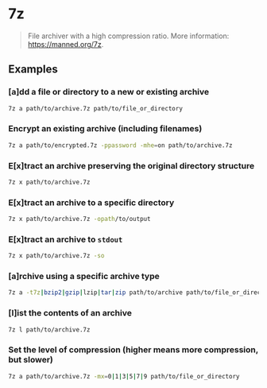 # 7z

> File archiver with a high compression ratio. More information: <https://manned.org/7z>.

## Examples

### [a]dd a file or directory to a new or existing archive

```bash
7z a path/to/archive.7z path/to/file_or_directory
```

### Encrypt an existing archive (including filenames)

```bash
7z a path/to/encrypted.7z -ppassword -mhe=on path/to/archive.7z
```

### E[x]tract an archive preserving the original directory structure

```bash
7z x path/to/archive.7z
```

### E[x]tract an archive to a specific directory

```bash
7z x path/to/archive.7z -opath/to/output
```

### E[x]tract an archive to `stdout`

```bash
7z x path/to/archive.7z -so
```

### [a]rchive using a specific archive type

```bash
7z a -t7z|bzip2|gzip|lzip|tar|zip path/to/archive path/to/file_or_directory
```

### [l]ist the contents of an archive

```bash
7z l path/to/archive.7z
```

### Set the level of compression (higher means more compression, but slower)

```bash
7z a path/to/archive.7z -mx=0|1|3|5|7|9 path/to/file_or_directory
```
